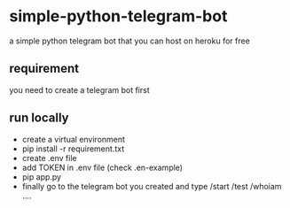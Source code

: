 # simple-python-telegram-bot
a simple python telegram bot that you can host on heroku for free
## requirement
 you need to create a telegram bot first 
## run locally 
- create a virtual environment 
- pip install -r requirement.txt
- create .env file
- add TOKEN in .env file (check .en-example)
- pip app.py 
- finally go to the telegram bot you created and type /start /test /whoiam ....
